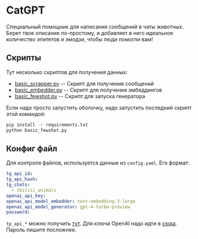 # CatGPT

Специальный помощник для написания сообщений в чаты животных.
Берет твое описание по-простому, и добавляет в него идеальное количество эпитетов и эмодзи, чтобы люди помогли вам!

## Скрипты

Тут несколько скриптов для получения данных:

- [basic_scrapper.py](basic_scrapper.py) -- Скрипт для получения сообщений
- [basic_embedder.py](basic_embedder.py) -- Скрипт для получения эмбеддингов
- [basic_fewshot.py](basic_fewshot.py) -- Скрипт для запуска генератора

Если надо просто запустить оболочку, надо запустить последний скрипт этой командой:

```bash
pip install -r requirements.txt
python basic_fewshot.py
```

## Конфиг файл

Для контроля файлов, используется данные из `config.yaml`. Его формат:

```yaml
tg_api_id: 
tg_api_hash: 
tg_chats: 
  - tbilisi_animals
openai_api_key: 
openai_api_model_embedder: text-embedding-3-large
openai_api_model_generator: gpt-4-turbo-preview
password:
```

`tp_api_*` можно получить [тут](https://my.telegram.org/). Для ключа OpenAI надо идти в [сюда](https://platform.openai.com). Пароль пишите посложнее.